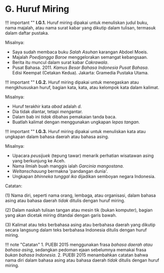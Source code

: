 # G. Huruf Miring

!!! important ""
	**I.G.1.** Huruf miring dipakai untuk menuliskan judul buku, nama majalah, atau nama surat kabar yang dikutip dalam tulisan, termasuk dalam daftar pustaka.

Misalnya:

- Saya sudah membaca buku *Salah Asuhan* karangan Abdoel Moeis.
- Majalah *Poedjangga Baroe* menggelorakan semangat kebangsaan.
- Berita itu muncul dalam surat kabar *Cakrawala*.
- Pusat Bahasa. 2011. *Kamus Besar Bahasa Indonesia Pusat Bahasa*. Edisi Keempat (Cetakan Kedua). Jakarta: Gramedia Pustaka Utama.

!!! important ""
	**I.G.2.** Huruf miring dipakai untuk menegaskan atau mengkhususkan huruf, bagian kata, kata, atau kelompok kata dalam kalimat.

Misalnya:

- Huruf terakhir kata *abad* adalah *d*.
- Dia tidak *di*antar, tetapi *meng*antar.
- Dalam bab ini *tidak* dibahas pemakaian tanda baca.
- Buatlah kalimat dengan menggunakan ungkapan *lepas tangan*.

!!! important ""
	**I.G.3.** Huruf miring dipakai untuk menuliskan kata atau ungkapan dalam bahasa daerah atau bahasa asing.

Misalnya:

- Upacara *peusijuek* (tepung tawar) menarik perhatian wisatawan asing yang berkunjung ke Aceh.
- Nama ilmiah buah manggis ialah *Garcinia mangostana*.
- *Weltanschauung* bermakna 'pandangan dunia'.
- Ungkapan *bhinneka tunggal ika* dijadikan semboyan negara Indonesia.

Catatan:

(1) Nama diri, seperti nama orang, lembaga, atau organisasi, dalam bahasa asing atau bahasa daerah *tidak* ditulis dengan huruf miring.

(2) Dalam naskah tulisan tangan atau mesin tik (bukan komputer), bagian yang akan dicetak miring ditandai dengan garis bawah.

(3) Kalimat atau teks berbahasa asing atau berbahasa daerah yang dikutip secara langsung dalam teks berbahasa Indonesia ditulis dengan huruf miring.

!!! note "Catatan"
	1. PUEBI 2015 menggunakan frasa *bahasa daerah atau bahasa asing*, sedangkan pedoman ejaan sebelumnya memakai frasa *bukan bahasa Indonesia*.
	2. PUEBI 2015 menambahkan catatan bahwa nama diri dalam bahasa asing atau bahasa daerah *tidak* ditulis dengan huruf miring.